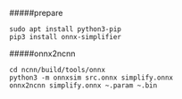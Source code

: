 #####prepare
```
sudo apt install python3-pip
pip3 install onnx-simplifier
```

#####onnx2ncnn
```
cd ncnn/build/tools/onnx
python3 -m onnxsim src.onnx simplify.onnx
onnx2ncnn simplify.onnx ~.param ~.bin
```